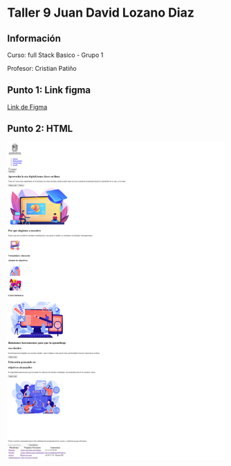 <h1>Taller 9 Juan David Lozano Diaz</h1>

<h2> Información</h2>

<p>Curso: full Stack Basico - Grupo 1</p>
<p>Profesor: Cristian Patiño</p>

<h2> Punto 1: Link figma</h2>

<a href="https://www.figma.com/file/hvnyiDJKStceE838n34Ymd/example?type=design&node-id=30%3A2&mode=design&t=3j0VTvEBF4gNEol6-1" target="_blank">Link de Figma</a>

<h2>Punto 2: HTML</h2>
<img src="./public/images/html.png" alt="html">

